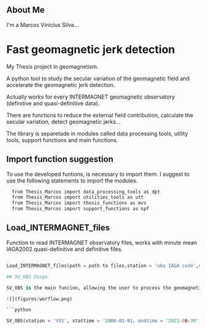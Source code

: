 
##  About Me
I'm a Marcos Vinicius Silva...


# Fast geomagnetic jerk detection 
My Thesis project in geomagnetism.

A python tool to study the secular variation of the geomagnetic field and accelerate the geomagnetic jerk detection.

Actually works for every INTERMAGNET geomagnetic observatory (definitive and quasi-definitive data).

There are functions to reduce the external field contribution, calculate the secular variation, detect geomagnetic jerks...

The library is separetade in modules called data processing tools, utility tools, support functions and main functions. 



## Import function suggestion

To use the developed funtions, is necessary to import them. I suggest to use the following statements to import the modules.

```bash
  from Thesis_Marcos import data_processing_tools as dpt
  from Thesis_Marcos import utilities_tools as utt
  from Thesis_Marcos import thesis_functions as mvs
  from Thesis_Marcos import support_functions as spf
```


## Load_INTERMAGNET_files

Function to read INTERMAGNET observatory files, works with minute mean IAGA2002 quasi-definitive and definitive files. 

```python

Load_INTERMAGNET_files(path = path to files,station = 'obs IAGA code',starttime = 'yyyy-mm-dd',endtime = 'yyyy-mm-dd')

## SV_OBS Usage

SV_OBS is the main funcion, allowing the user to process the geomagnetic data in a interactive workflow, using most of the available data_processing functions.

![](figures/worflow.png)

```python

SV_OBS(station = 'VSS', stattime = '2000-01-01, endtime = '2021-06-30', plot_chaos = True, convert_HDZ_to_XYZ = True)
```
